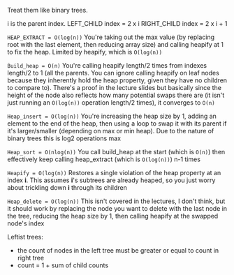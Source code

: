 Treat them like binary trees.

i is the parent index.
LEFT_CHILD index = 2 x i
RIGHT_CHILD index = 2 x i + 1

`HEAP_EXTRACT = O(log(n))` 
You're taking out the max value (by replacing root with the last element, then reducing array size) and calling heapify at 1 to fix the heap. Limited by heapify, which is `O(log(n))` 

`Build_heap = O(n)` 
You're calling heapify length/2 times from indexes length/2 to 1 (all the parents. You can ignore calling heapify on leaf nodes because they inherently hold the heap property, given they have no children to compare to). There's a proof in the lecture slides but basically since the height of the node also reflects how many potential swaps there are (it isn't just running an `O(log(n))` operation length/2 times), it converges to `O(n)` 

`Heap_insert = O(log(n))` 
You're increasing the heap size by 1, adding an element to the end of the heap, then using a loop to swap it with its parent if it's larger/smaller (depending on max or min heap). Due to the nature of binary trees this is log2 operations max

`Heap_sort = O(nlog(n))` 
You call build_heap at the start (which is `O(n)`) then effectively keep calling heap_extract (which is `O(log(n))`) n-1 times 

`Heapify = O(log(n))` 
Restores a single violation of the heap property at an index **i**. This assumes **i**'s subtrees are already heaped, so you just worry about trickling down **i** through its children 

`Heap_delete = O(log(n))` 
This isn't covered in the lectures, I don't think, but it should work by replacing the node you want to delete with the last node in the tree, reducing the heap size by 1, then calling heapify at the swapped node's index

Leftist trees:
- the count of nodes in the left tree must be greater or equal to count in right tree
- count = 1 + sum of child counts